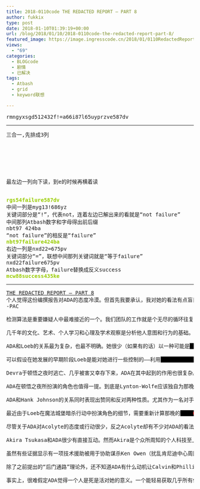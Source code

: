 ```yaml
---
title: 2018-0110code THE REDACTED REPORT – PART 8
author: fukkix
type: post
date: 2018-01-10T01:39:19+00:00
url: /blog/2018/01/10/2018-0110code-the-redacted-report-part-8/
featured_image: https://image.ingresscode.cn/2018/01/0110RedactedReport8-1.png?x-oss-process=image/resize,m_fill,w_700,h_220
views:
  - "69"
categories:
  - BLOGcode
  - 剧情
  - 已解决
tags:
  - Atbash
  - grid
  - keyword联想

---
```

<pre>rmngyxsgd512432f!=a66i87l65uyprzve587dv<!--more--></pre>

* * *

<pre>三合一,先排成3列



<table border="0" cellpading="0" cellspacing="0"   >
  
  	
  
</table>

最左边一列向下读，到e的时候再横着读


<span style="color: #99cc00;"><strong>rgs54failure587dv</strong></span>
中间一列是myg13!686yz
关键词部分是“!”，代表not，连着左边已解出来的看就是“not failure”
中间那列Atbash数字和字母得出前后缀
nbt97 424ba
“not failure”的相反是“failure”
<span style="color: #99cc00;"><strong>nbt97failure424ba
</strong></span>右边一列是nxd22=675pv
关键词部分“=”，联想中间那列关键词就是“等于failure”
nxd22failure675pv
Atbash数字字母，failure替换成反义success
<span style="color: #99cc00;"><strong>mcw88success435ke</strong></span></pre>

* * *

<pre><span style="font-size: 14px;"><a href="http://investigate.ingress.com/2018/01/10/the-redacted-report-part-8/">THE REDACTED REPORT – PART 8
</a></span>个人觉得这份编撰报告对ADA的态度冷漠。但首先我要承认，我对她的看法有点盲目。我觉得她在某些重要方面几乎就和人一样，至少也是类人的程度。
-PAC

<span style="font-size: 14px;">检测算法是重要嫌疑人中最难接近的一个。我们团队的工作就是个无尽的循环往复，试图完成对ADA的分析。对每个提出的论点都可以提出反论证去否定，最终得到如下这个不得不接受的结果：</span>

<span style="font-size: 14px;">几千年的文化、艺术、个人学习和心理及学术观察是分析他人意图和行为的基础。但假设一个<span style="background-color: black; color: black;">000000000000000000000000000000000</span><span style="background-color: black; color: #ff0000;">063</span><span style="background-color: black; color: black;">00000000000000000000000000000000000</span>。因此，以下分析从最小程度侧重于简单积极/消极的关系系统来进行，并应谨慎利用。总之，医生开的盐量正好是健康所需。</span>

<span style="font-size: 14px;">ADA和Loeb的关系最为复杂，也最不明确。她很少（如果有的话）以一种可能是<span style="background-color: black; color: black;">00000<span style="color: #ff0000;">064</span>00000000</span>的方式行事。她有时表现得像个学生，有时像个保护者，又像神秘的告密者或亲密的知己。</span>

<span style="font-size: 14px;">可以假设在她发展的早期阶段Loeb是能对她进行一些控制的——利用<span style="background-color: black; color: black;">0000000000000000000<span style="color: #ff0000;">065</span>00000000000000000000</span>或者更多的间接手段。这种直接手段何时失效或者是否真的失效了尚不清楚。</span>

<span style="font-size: 14px;">Devra于顿悟之夜时逃亡、几乎被害又幸存下来，ADA在其中起到的作用也很复杂。包括Felicia Hajra-Lee的小说《Niantic Project：Ingress》和Tycho的漫画《Ingress：Origins》都记录了ADA是如何<span style="background-color: black; color: black;">00000000000000000000000000<span style="color: #ff0000;">066</span>00000000000000000000000000</span>。不过ADA涉及Devra幸存命运到什么地步（和<span style="background-color: black; color: black;">0000000000000000000000000000000<span style="color: #ff0000;">067</span>0000000000000000000000000000000000000</span>) 还在讨论中。</span>

<span style="font-size: 14px;">ADA在顿悟之夜所扮演的角色也值得一提。到底是Lynton-Wolfe应该独自为那晚的事件负责呢，还是他的“事故”<span style="background-color: black; color: black;">00000000000000<span style="color: #ff0000;">068</span>000000000000</span>.</span>

<span style="font-size: 14px;">ADA和Hank Johnson的关系同时表现出赞同和反对两种性质。尤其作为一名对手，她对Johnson<span style="font-size: 14px;"><span style="background-color: black; color: black;">0000<span style="color: #ff0000;">069</span>000000</span>的影响不容忽视。</span></span>

<span style="font-size: 14px;">最近由于Loeb在魔法城堡暗杀行动中扮演角色的细节，需要重新计算那晚的<span style="background-color: black; color: black;">0000<span style="color: #ff0000;">070</span>00000</span>。除此外，ADA和Misty的关系不能简单归于敌对或者统一战线。</span>

<span style="font-size: 14px;">尽管关于ADA对Acolyte的态度或行动很少，反之Acolyte却有不少对ADA的看法。Acolyte作为Roland Jarvis的后继人，接管的SETAI（人工智能伦理处理协会）已公开声明让ADA尽快<span style="background-color: black; color: black;">00000000000000000000000000000000000<span style="color: #ff0000;">071</span>00000000000000000000000000000000000000000</span>。</span>

<span style="font-size: 14px;">Akira Tsukasa和ADA很少有直接互动。然而Akira是个众所周知的个人科技至上者，一些分析师认为，Akira觉得ADA在不久的将来不仅是<span style="background-color: black; color: black;">0000000000000000000000000<span style="color: #ff0000;">072</span>000000000000000000000000</span>。</span>

<span style="font-size: 14px;">虽然有些证据显示有一项技术援助被用于协助谋杀Ken Owen（扰乱肯尼迪中心周围的监控），但不清楚ADA是不是那个破坏者。还有其他候选对象，比如<span style="background-color: black; color: black;">0000000000000000000<span style="color: #ff0000;">073</span>0000000000000000000000</span>，都是有可能的。</span>

<span style="font-size: 14px;">除了之前提出的“后门通路”理论外，还不知道ADA有什么动机让Calvin和Phillips消失。</span>

<span style="font-size: 14px;">事实上，很难假定ADA觉得一个人是死是活对她的意义。一个能轻易获取几乎所有信息，几乎无处不在，并以光速复制自身的角色，根本无法想象哪个人的存在会影响她们完成目标或是成为阻碍。</span></pre>